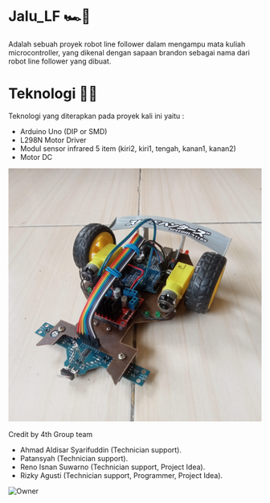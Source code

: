 # Jalu_LF 🏎🚗
Adalah sebuah proyek robot line follower dalam mengampu mata kuliah microcontroller, yang dikenal dengan sapaan brandon sebagai nama dari robot line follower yang dibuat.


# Teknologi 🔗🔗
Teknologi yang diterapkan pada proyek kali ini yaitu :
- Arduino Uno (DIP or SMD)
- L298N Motor Driver
- Modul sensor infrared 5 item (kiri2, kiri1, tengah, kanan1, kanan2)
- Motor DC

![Brandon VIEW](https://github.com/racommit/Brandon_LF/blob/main/foto%201.jpg)



Credit by 4th Group team
- Ahmad Aldisar Syarifuddin (Technician support).
- Patansyah (Technician support).
- Reno Isnan Suwarno (Technician support, Project Idea).
- Rizky Agusti (Technician support, Programmer, Project Idea).

![Owner](https://github.com/racommit/Jalu_LF/blob/main/owner.jpg)








